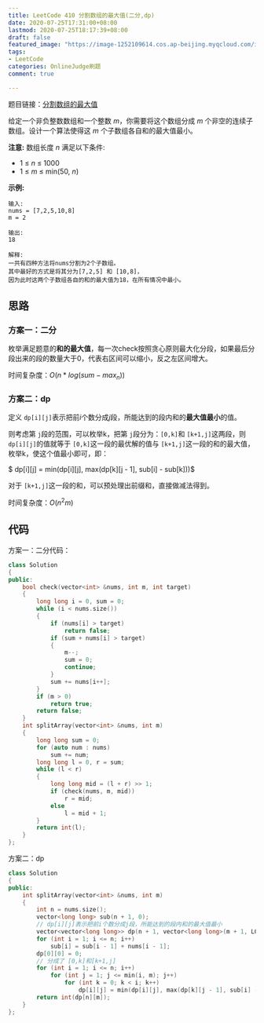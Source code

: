 ```yaml
---
title: LeetCode 410 分割数组的最大值(二分,dp)
date: 2020-07-25T17:31:00+08:00
lastmod: 2020-07-25T18:17:39+08:00
draft: false
featured_image: "https://image-1252109614.cos.ap-beijing.myqcloud.com/img/20210508221015.png"
tags:
- LeetCode
categories: OnlineJudge刷题
comment: true

---
```


题目链接：[分割数组的最大值](https://leetcode-cn.com/problems/split-array-largest-sum/)

给定一个非负整数数组和一个整数 *m*，你需要将这个数组分成 *m* 个非空的连续子数组。设计一个算法使得这 *m* 个子数组各自和的最大值最小。

**注意:**
数组长度 *n* 满足以下条件:

- 1 ≤ *n* ≤ 1000
- 1 ≤ *m* ≤ min(50, *n*)

**示例:**

```
输入:
nums = [7,2,5,10,8]
m = 2

输出:
18

解释:
一共有四种方法将nums分割为2个子数组。
其中最好的方式是将其分为[7,2,5] 和 [10,8]，
因为此时这两个子数组各自的和的最大值为18，在所有情况中最小。
```

## 思路

### 方案一：二分

枚举满足题意的**和的最大值**，每一次check按照贪心原则最大化分段，如果最后分段出来的段的数量大于0，代表右区间可以缩小，反之左区间增大。

时间复杂度：$O(n*log(sum-max_n))$

### 方案二：dp

定义 `dp[i][j]`表示把前$i$个数分成$j$段，所能达到的段内和的**最大值最小**的值。

则考虑第 `j`段的范围，可以枚举k，把第 `j`段分为：`[0,k]`和 `[k+1,j]`这两段，则 `dp[i][j]`的值就等于 `[0,k]`这一段的最优解的值与 `[k+1,j]`这一段的和的最大值，枚举k，使这个值最小即可，即：

$ dp[i][j] = min(dp[i][j], max(dp[k][j - 1], sub[i] - sub[k]))$

对于 `[k+1,j]`这一段的和，可以预处理出前缀和，直接做减法得到。

时间复杂度：$O(n^2m)$

## 代码

方案一：二分代码：

```cpp
class Solution
{
public:
    bool check(vector<int> &nums, int m, int target)
    {
        long long i = 0, sum = 0;
        while (i < nums.size())
        {
            if (nums[i] > target)
                return false;
            if (sum + nums[i] > target)
            {
                m--;
                sum = 0;
                continue;
            }
            sum += nums[i++];
        }
        if (m > 0)
            return true;
        return false;
    }
    int splitArray(vector<int> &nums, int m)
    {
        long long sum = 0;
        for (auto num : nums)
            sum += num;
        long long l = 0, r = sum;
        while (l < r)
        {
            long long mid = (l + r) >> 1;
            if (check(nums, m, mid))
                r = mid;
            else
                l = mid + 1;
        }
        return int(l);
    }
};
```

方案二：dp

```cpp
class Solution
{
public:
    int splitArray(vector<int> &nums, int m)
    {
        int n = nums.size();
        vector<long long> sub(n + 1, 0);
        // dp[i][j]表示把前i个数分成j段，所能达到的段内和的最大值最小
        vector<vector<long long>> dp(n + 1, vector<long long>(m + 1, LONG_LONG_MAX));
        for (int i = 1; i <= n; i++)
            sub[i] = sub[i - 1] + nums[i - 1];
        dp[0][0] = 0;
        // 分成了 [0,k]和[k+1,j]
        for (int i = 1; i <= n; i++)
            for (int j = 1; j <= min(i, m); j++)
                for (int k = 0; k < i; k++)
                    dp[i][j] = min(dp[i][j], max(dp[k][j - 1], sub[i] - sub[k]));
        return int(dp[n][m]);
    }
};
```
